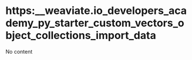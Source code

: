 # https:\_\_weaviate.io_developers_academy_py_starter_custom_vectors_object_collections_import_data

No content
